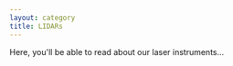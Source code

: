 ```yaml
---
layout: category
title: LIDARs
---
```



Here, you'll be able to read about our laser instruments...


